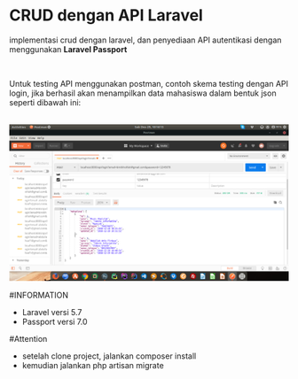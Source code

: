 <h1>CRUD dengan API Laravel</h1>
<p>implementasi crud dengan laravel, dan penyediaan API autentikasi dengan menggunakan <b>Laravel Passport</b></p>
<br>
<p>Untuk testing API menggunakan postman, contoh skema testing dengan API login, jika berhasil akan menampilkan data mahasiswa dalam bentuk json seperti dibawah ini: </p><br>
<img src="result.png">

#INFORMATION
<ul>
	<li>Laravel versi 5.7</li>
	<li>Passport versi 7.0</li>
</ul>

#Attention
- setelah clone project, jalankan composer install
- kemudian jalankan php artisan migrate